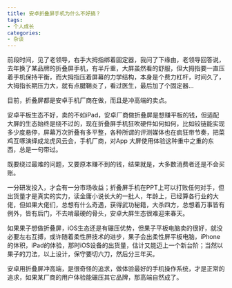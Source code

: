 ```yaml
---
title: 安卓折叠屏手机为什么不好搞？
tags:
- 个人成长
categories:
- 杂谈
---
```




前段时间，见了老领导，右手大拇指绑着固定器，我问了下缘由，老领导回答说，去年换了某品牌的折叠屏手机，有半斤重，大屏虽然看的舒服，但大拇指要一直压着手机保持平衡，而大拇指压着屏幕的力学结构，本身是个费力杠杆，时间久了，大拇指长期压力大，就有点腱鞘炎了，看过医生，最后加了个固定器... 



目前，折叠屏都是安卓手机厂商在做，而且是冲高端的卖点。



安卓平板生态不好，卖的不如iPad，安卓厂商做折叠屏是想赚平板的钱，但适配大屏的生态始终是绕不过的，现在折叠屏手机狂吹硬件如何如何，比如铰链能实现多少度悬停，屏幕万次折叠有多平整，各种所谓的评测媒体也在疯狂带节奏，把菜鸡互啄演绎成龙虎风云会，手机厂商，对App 大屏使用体验这种重中之重的东西，总是一句带过。



既要绕过最难的问题，又要原本赚不到的钱，结果就是，大多数消费者还是不会买账。



一分研发投入，才会有一分市场收益；折叠屏手机在PPT上可以打败任何对手，但出货量才是真实的实力，读金庸小说长大的一批人，年龄上，已经算各行业的大佬，但如果大佬们，总想有什么奇遇，获得武功秘籍，大杀四方，总想着万事皆有例外，皆有后门，不去啃最硬的骨头，安卓大屏生态很难迎来春天。



如果果子想做折叠屏，iOS生态还是有碾压优势，但果子平板电脑卖的很好，就没必要左右互搏，或许随着柔性屏技术的进步，果子会出柔性屏平板电脑，iPhone的体积，iPad的体验，那时iOS设备的出货量，估计又能迈上一个新台阶；当然以果子的刀法，以上设计，保守要切六刀，然后分三年买。



安卓用折叠屏冲高端，是很奇怪的追求，做体验最好的手机操作系统，才是正常的追求，如果某厂商的用户体验能碾压其它品牌，那高端自然成了。
